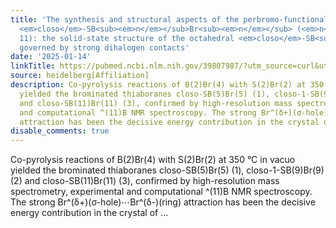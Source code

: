 ```yaml
---
title: 'The synthesis and structural aspects of the perbromo-functionalised thiaboranes
  <em>closo</em>-SB<sub><em>n</em></sub>Br<sub><em>n</em></sub> (<em>n</em> = 5, 9,
  11): the solid-state structure of the octahedral <em>closo</em>-SB<sub>5</sub>Br<sub>5</sub>,
  governed by strong dihalogen contacts'
date: '2025-01-14'
linkTitle: https://pubmed.ncbi.nlm.nih.gov/39807987/?utm_source=curl&utm_medium=rss&utm_campaign=pubmed-2&utm_content=1FakS-2QOkCT8HsMOQP1bCRQ4YzyumYOmxmF0moLsQ3dFB1E9V&fc=20220326224207&ff=20250114170947&v=2.18.0.post9+e462414
source: heidelberg[Affiliation]
description: Co-pyrolysis reactions of B(2)Br(4) with S(2)Br(2) at 350 °C in vacuo
  yielded the brominated thiaboranes closo-SB(5)Br(5) (1), closo-1-SB(9)Br(9) (2)
  and closo-SB(11)Br(11) (3), confirmed by high-resolution mass spectrometry, experimental
  and computational ^(11)B NMR spectroscopy. The strong Br^(δ+)(σ-hole)⋯Br^(δ-)(ring)
  attraction has been the decisive energy contribution in the crystal of ...
disable_comments: true
---
```

Co-pyrolysis reactions of B(2)Br(4) with S(2)Br(2) at 350 °C in vacuo yielded the brominated thiaboranes closo-SB(5)Br(5) (1), closo-1-SB(9)Br(9) (2) and closo-SB(11)Br(11) (3), confirmed by high-resolution mass spectrometry, experimental and computational ^(11)B NMR spectroscopy. The strong Br^(δ+)(σ-hole)⋯Br^(δ-)(ring) attraction has been the decisive energy contribution in the crystal of ...